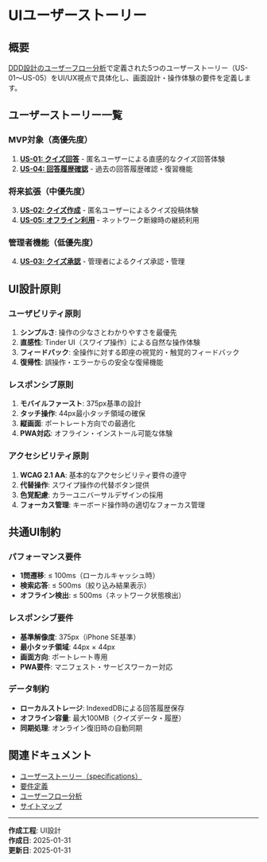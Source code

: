 # UIユーザーストーリー

## 概要

[DDD設計のユーザーフロー分析](docs/project/ddd-design/2.02.5_user-flow-analysis/user-flow-analysis.md)で定義された5つのユーザーストーリー（US-01〜US-05）をUI/UX視点で具体化し、画面設計・操作体験の要件を定義します。

## ユーザーストーリー一覧

### MVP対象（高優先度）
1. **[US-01: クイズ回答](us-01_quiz-answering.md)** - 匿名ユーザーによる直感的なクイズ回答体験
2. **[US-04: 回答履歴確認](us-04_answer-history.md)** - 過去の回答履歴確認・復習機能

### 将来拡張（中優先度）
3. **[US-02: クイズ作成](us-02_quiz-creation.md)** - 匿名ユーザーによるクイズ投稿体験
5. **[US-05: オフライン利用](us-05_offline-sync.md)** - ネットワーク断線時の継続利用

### 管理者機能（低優先度）
4. **[US-03: クイズ承認](us-03_quiz-approval.md)** - 管理者によるクイズ承認・管理

## UI設計原則

### ユーザビリティ原則
1. **シンプルさ**: 操作の少なさとわかりやすさを最優先
2. **直感性**: Tinder UI（スワイプ操作）による自然な操作体験
3. **フィードバック**: 全操作に対する即座の視覚的・触覚的フィードバック
4. **復帰性**: 誤操作・エラーからの安全な復帰機能

### レスポンシブ原則
1. **モバイルファースト**: 375px基準の設計
2. **タッチ操作**: 44px最小タッチ領域の確保
3. **縦画面**: ポートレート方向での最適化
4. **PWA対応**: オフライン・インストール可能な体験

### アクセシビリティ原則
1. **WCAG 2.1 AA**: 基本的なアクセシビリティ要件の遵守
2. **代替操作**: スワイプ操作の代替ボタン提供
3. **色覚配慮**: カラーユニバーサルデザインの採用
4. **フォーカス管理**: キーボード操作時の適切なフォーカス管理

## 共通UI制約

### パフォーマンス要件
- **1問遷移**: ≤ 100ms（ローカルキャッシュ時）
- **検索応答**: ≤ 500ms（絞り込み結果表示）
- **オフライン検出**: ≤ 500ms（ネットワーク状態検出）

### レスポンシブ要件
- **基準解像度**: 375px（iPhone SE基準）
- **最小タッチ領域**: 44px × 44px
- **画面方向**: ポートレート専用
- **PWA要件**: マニフェスト・サービスワーカー対応

### データ制約
- **ローカルストレージ**: IndexedDBによる回答履歴保存
- **オフライン容量**: 最大100MB（クイズデータ・履歴）
- **同期処理**: オンライン復旧時の自動同期

## 関連ドキュメント

- [ユーザーストーリー（specifications）](docs/project/specifications/user-stories/user-story-quiz.md)
- [要件定義](docs/project/specifications/requirements/requirements-quiz.md)
- [ユーザーフロー分析](docs/project/ddd-design/2.02.5_user-flow-analysis/user-flow-analysis.md)
- [サイトマップ](docs/project/ui-design/1.01_sitemap.yaml)

---
**作成工程**: UI設計  
**作成日**: 2025-01-31  
**更新日**: 2025-01-31